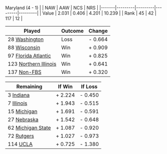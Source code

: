 Maryland (4 - 1)
|       |   NAW   |   AAW   |   NCS   |   NRS   |
|-------|---------|---------|---------|---------|
| Value |   2.031 |   0.406 |   4.201 |  10.239 |
| Rank  |      45 |      42 |     117 |      12 |

| Played                    | Outcome    |  Change  |
|---------------------------|------------|----------|
|  28 [Washington            ](Washington)| Loss       | -  0.664 |
|  88 [Wisconsin             ](Wisconsin)| Win        | +  0.909 |
|  97 [Florida Atlantic      ](FloridaAtlantic)| Win        | +  0.825 |
| 123 [Northern Illinois     ](NorthernIllinois)| Win        | +  0.641 |
| 137 [Non-FBS               ](NonFBS)| Win        | +  0.320 |

| Remaining                 |  If Win  |  If Loss |
|---------------------------|----------|----------|
|   3 [Indiana               ](Indiana)| +  2.224 | -  0.450 |
|   7 [Illinois              ](Illinois)| +  1.943 | -  0.515 |
|  15 [Michigan              ](Michigan)| +  1.691 | -  0.591 |
|  27 [Nebraska              ](Nebraska)| +  1.542 | -  0.648 |
|  62 [Michigan State        ](MichiganState)| +  1.087 | -  0.920 |
|  72 [Rutgers               ](Rutgers)| +  1.027 | -  0.973 |
| 114 [UCLA                  ](UCLA)| +  0.725 | -  1.380 |

